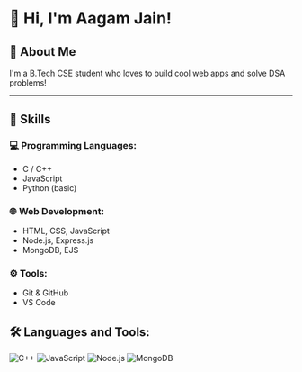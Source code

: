 # 👋 Hi, I'm Aagam Jain!

## 🚀 About Me
I'm a B.Tech CSE student who loves to build cool web apps and solve DSA problems!

---

## 🧠 Skills

### 💻 Programming Languages:
- C / C++
- JavaScript
- Python (basic)

### 🌐 Web Development:
- HTML, CSS, JavaScript
- Node.js, Express.js
- MongoDB, EJS

### ⚙️ Tools:
- Git & GitHub
- VS Code

## 🛠️ Languages and Tools:
![C++](https://img.shields.io/badge/C++-00599C?style=for-the-badge&logo=cplusplus&logoColor=white)
![JavaScript](https://img.shields.io/badge/JavaScript-F7DF1E?style=for-the-badge&logo=javascript&logoColor=black)
![Node.js](https://img.shields.io/badge/Node.js-339933?style=for-the-badge&logo=nodedotjs&logoColor=white)
![MongoDB](https://img.shields.io/badge/MongoDB-4EA94B?style=for-the-badge&logo=mongodb&logoColor=white)
